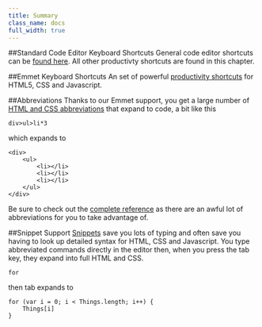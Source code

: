 ```yaml
---
title: Summary
class_name: docs
full_width: true
---
```


##Standard Code Editor Keyboard Shortcuts
General code editor shortcuts can be [found here](/docs/ide/code-editor/kb-shortcuts/). All other productivty shortcuts are found in this chapter.

##Emmet Keyboard Shortcuts
An set of powerful [productivity shortcuts](/docs/emmet/emmet-actions) for HTML5, CSS and Javascript.

##Abbreviations
Thanks to our Emmet support, you get a large number of [HTML and CSS abbreviations](/docs/emmet/emmet-abbreviations/) that expand to code, a bit like this

	div>ul>li*3

which expands to 

	<div>
	    <ul>
	        <li></li>
	        <li></li>
	        <li></li>
	    </ul>
	</div>

Be sure to check out the [complete reference](/docs/emmet/emmet-ref/) as there are an awful lot of abbreviations for you to take advantage of.


##Snippet Support
[Snippets](/docs/emmet/snippets/) save you lots of typing and often save you having to look up detailed syntax for HTML, CSS and Javascript. You type abbreviated commands directly in the editor then, when you press the tab key, they expand into full HTML and CSS.

	for

then tab expands to 

	for (var i = 0; i < Things.length; i++) {
	    Things[i]
	}

